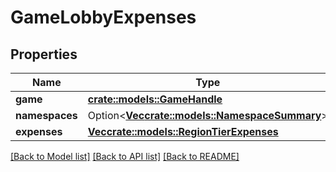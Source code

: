 # GameLobbyExpenses

## Properties

Name | Type | Description | Notes
------------ | ------------- | ------------- | -------------
**game** | [**crate::models::GameHandle**](GameHandle.md) |  | 
**namespaces** | Option<[**Vec<crate::models::NamespaceSummary>**](NamespaceSummary.md)> |  | [optional]
**expenses** | [**Vec<crate::models::RegionTierExpenses>**](RegionTierExpenses.md) |  | 

[[Back to Model list]](../README.md#documentation-for-models) [[Back to API list]](../README.md#documentation-for-api-endpoints) [[Back to README]](../README.md)


